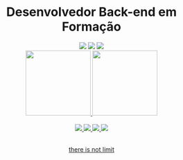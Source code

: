 <div align="center"><h1>Desenvolvedor Back-end em Formação</h1></div>

<div align="center">
  <a href="https://www.instagram.com/nando_codes/" target="_blank"><img src="https://img.shields.io/badge/-Instagram-%23E4405F?style=for-the-badge&logo=instagram&logoColor=white" target="_blank"></a> 
  <a href = "mailto:fernandes.trbl@gmail.com"><img src="https://img.shields.io/badge/-Gmail-%23333?style=for-the-badge&logo=gmail&logoColor=white" target="_blank"></a>
  <a href="https://www.linkedin.com/in/josefernandesback/" target="_blank"><img src="https://img.shields.io/badge/-LinkedIn-%230077B5?style=for-the-badge&logo=linkedin&logoColor=white" target="_blank"></a>  
</div>

<div align="center">

  <a href="https://github.com/ferdnan">
  <img height="150em" src="https://github-readme-stats.vercel.app/api?username=ferdnan&show_icons=true&theme=buefy&include_all_commits=true&count_private=true"/> 
  <img height="150em" src="https://github-readme-stats.vercel.app/api/top-langs/?username=ferdnan&layout=compact&langs_count=7&theme=buefy"/>

</div>
<br>
  <div align="center">
  <img src="https://img.shields.io/badge/Node.js-43853D?style=for-the-badge&logo=node.js&logoColor=white">
  <img src="https://img.shields.io/badge/CSS-239120?&style=for-the-badge&logo=css3&logoColor=white">
  <img src="https://img.shields.io/badge/HTML5-E34F26?style=for-the-badge&logo=html5&logoColor=white">
  <img src="https://img.shields.io/badge/JavaScript-F7DF1E?style=for-the-badge&logo=javascript&logoColor=black">
  </div>
<br>

  

  
  <p align="center">
  there is not limit
  </p>
